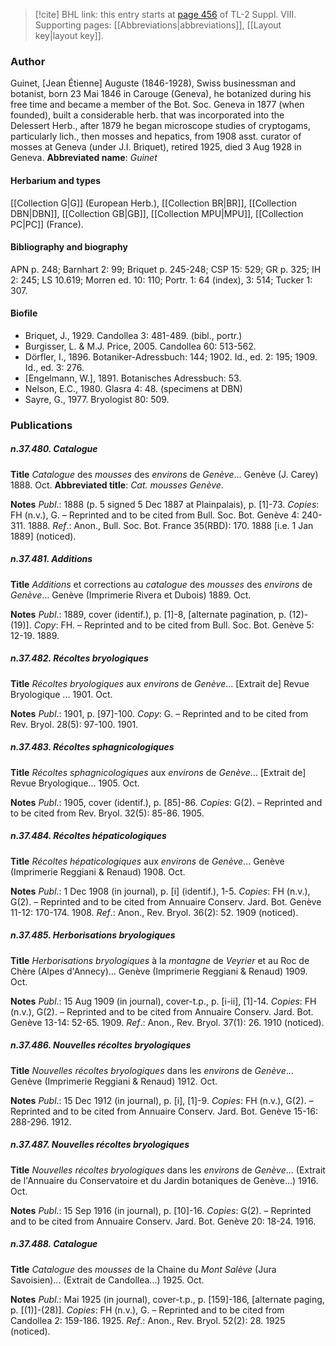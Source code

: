 > [!cite] BHL link: this entry starts at [page 456](https://www.biodiversitylibrary.org/page/33258934) of TL-2 Suppl. VIII.
> Supporting pages: [[Abbreviations|abbreviations]], [[Layout key|layout key]].

### Author

Guinet, \[Jean Étienne\] Auguste (1846-1928), Swiss businessman and botanist, born 23 Mai 1846 in Carouge (Geneva), he botanized during his free time and became a member of the Bot. Soc. Geneva in 1877 (when founded), built a considerable herb. that was incorporated into the Delessert Herb., after 1879 he began microscope studies of cryptogams, particularly lich., then mosses and hepatics, from 1908 asst. curator of mosses at Geneva (under J.I. Briquet), retired 1925, died 3 Aug 1928 in Geneva. 
**Abbreviated name**: *Guinet*

#### Herbarium and types

[[Collection G|G]] (European Herb.), [[Collection BR|BR]], [[Collection DBN|DBN]], [[Collection GB|GB]], [[Collection MPU|MPU]], [[Collection PC|PC]] (France).

#### Bibliography and biography

APN p. 248; Barnhart 2: 99; Briquet p. 245-248; CSP 15: 529; GR p. 325; IH 2: 245; LS 10.619; Morren ed. 10: 110; Portr. 1: 64 (index), 3: 514; Tucker 1: 307.

#### Biofile

- Briquet, J., 1929. Candollea 3: 481-489. (bibl., portr.)
- Burgisser, L. & M.J. Price, 2005. Candollea 60: 513-562.
- Dörfler, I., 1896. Botaniker-Adressbuch: 144; 1902. Id., ed. 2: 195; 1909. Id., ed. 3: 276.
- \[Engelmann, W.\], 1891. Botanisches Adressbuch: 53.
- Nelson, E.C., 1980. Glasra 4: 48. (specimens at DBN)
- Sayre, G., 1977. Bryologist 80: 509.

### Publications

##### n.37.480. Catalogue

**Title**
*Catalogue* des *mousses* des *environs* de *Genève*... Genève (J. Carey) 1888. Oct.
**Abbreviated title**: *Cat. mousses Genève*.

**Notes**
*Publ*.: 1888 (p. 5 signed 5 Dec 1887 at Plainpalais), p. \[1\]-73. *Copies*: FH (n.v.), G. – Reprinted and to be cited from Bull. Soc. Bot. Genève 4: 240-311. 1888.
*Ref*.: Anon., Bull. Soc. Bot. France 35(RBD): 170. 1888 \[i.e. 1 Jan 1889\] (noticed).

##### n.37.481. Additions

**Title**
*Additions* et corrections au *catalogue* des *mousses* des *environs* de *Genève*... Genève (Imprimerie Rivera et Dubois) 1889. Oct.

**Notes**
*Publ*.: 1889, cover (identif.), p. \[1\]-8, \[alternate pagination, p. (12)-(19)\]. *Copy*: FH. – Reprinted and to be cited from Bull. Soc. Bot. Genève 5: 12-19. 1889.

##### n.37.482. Récoltes bryologiques

**Title**
*Récoltes bryologiques* aux *environs* de *Genève*... \[Extrait de\] Revue Bryologique ... 1901. Oct.

**Notes**
*Publ*.: 1901, p. \[97\]-100. *Copy*: G. – Reprinted and to be cited from Rev. Bryol. 28(5): 97-100. 1901.

##### n.37.483. Récoltes sphagnicologiques

**Title**
*Récoltes sphagnicologiques* aux *environs* de *Genève*... \[Extrait de\] Revue Bryologique... 1905. Oct.

**Notes**
*Publ*.: 1905, cover (identif.), p. \[85\]-86. *Copies*: G(2). – Reprinted and to be cited from Rev. Bryol. 32(5): 85-86. 1905.

##### n.37.484. Récoltes hépaticologiques

**Title**
*Récoltes hépaticologiques* aux *environs* de *Genève*... Genève (Imprimerie Reggiani & Renaud) 1908. Oct.

**Notes**
*Publ*.: 1 Dec 1908 (in journal), p. \[i\] (identif.), 1-5. *Copies*: FH (n.v.), G(2). – Reprinted and to be cited from Annuaire Conserv. Jard. Bot. Genève 11-12: 170-174. 1908.
*Ref*.: Anon., Rev. Bryol. 36(2): 52. 1909 (noticed).

##### n.37.485. Herborisations bryologiques

**Title**
*Herborisations bryologiques* à la *montagne* de *Veyrier* et au Roc de Chère (Alpes d'Annecy)... Genève (Imprimerie Reggiani & Renaud) 1909. Oct.

**Notes**
*Publ*.: 15 Aug 1909 (in journal), cover-t.p., p. \[i-ii\], \[1\]-14. *Copies*: FH (n.v.), G(2). – Reprinted and to be cited from Annuaire Conserv. Jard. Bot. Genève 13-14: 52-65. 1909.
*Ref*.: Anon., Rev. Bryol. 37(1): 26. 1910 (noticed).

##### n.37.486. Nouvelles récoltes bryologiques

**Title**
*Nouvelles récoltes bryologiques* dans les *environs* de *Genève*... Genève (Imprimerie Reggiani & Renaud) 1912. Oct.

**Notes**
*Publ*.: 15 Dec 1912 (in journal), p. \[i\], \[1\]-9. *Copies*: FH (n.v.), G(2). – Reprinted and to be cited from Annuaire Conserv. Jard. Bot. Genève 15-16: 288-296. 1912.

##### n.37.487. Nouvelles récoltes bryologiques

**Title**
*Nouvelles récoltes bryologiques* dans les *environs* de *Genève*... (Extrait de l'Annuaire du Conservatoire et du Jardin botaniques de Genève...) 1916. Oct.

**Notes**
*Publ*.: 15 Sep 1916 (in journal), p. \[10\]-16. *Copies*: G(2). – Reprinted and to be cited from Annuaire Conserv. Jard. Bot. Genève 20: 18-24. 1916.

##### n.37.488. Catalogue

**Title**
*Catalogue* des *mousses* de la Chaine du *Mont Salève* (Jura Savoisien)... (Extrait de Candollea...) 1925. Oct.

**Notes**
*Publ*.: Mai 1925 (in journal), cover-t.p., p. \[159\]-186, \[alternate paging, p. \[(1)\]-(28)\].
*Copies*: FH (n.v.), G. – Reprinted and to be cited from Candollea 2: 159-186. 1925.
*Ref*.: Anon., Rev. Bryol. 52(2): 28. 1925 (noticed).

